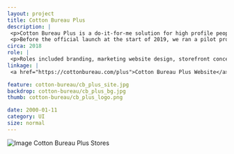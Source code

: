 ```yaml
---
layout: project
title: Cotton Bureau Plus
description: |
 <p>Cotton Bureau Plus is a do-it-for-me solution for high profile people that want to offer merchandise but have no interest in managing the countless responsibilities that entails—product design, production, fulfillment, e-commerce, and customer service.</p>
 <p>Before the official launch at the start of 2019, we ran a pilot program for an entire year, building a system that allowed partners to have a branded storefront on the Cotton Bureau platform.</p>
circa: 2018
role: |
 <p>Roles included branding, marketing website design, storefront concept design & front-end, storefront themes, product (apparel, pins, etc.) design</p>
linkage: |
 <a href="https://cottonbureau.com/plus">Cotton Bureau Plus Website</a>

feature: cotton-bureau/cb_plus_site.jpg
backdrop: cotton-bureau/cb_plus_bg.jpg
thumb: cotton-bureau/cb_plus_logo.png

date: 2000-01-11
category: UI
size: normal
---
```


![Image Cotton Bureau Plus Stores]({{site.project_img_path}}cotton-bureau/cb_plus_stores.jpg)
